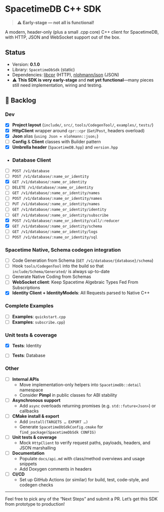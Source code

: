 # SpacetimeDB C++ SDK

> ⚠️ **Early-stage — not all is functional!**

A modern, header-only (plus a small .cpp core) C++ client for SpacetimeDB, with HTTP, JSON and WebSocket 
support out of the box.

## Status

- Version: **0.1.0**  
- Library: `SpacetimeDbSdk` (static)  
- Dependencies: [libcpr](https://github.com/libcpr/cpr) (HTTP), [nlohmann/json](https://github.com/nlohmann/json) (JSON)  
- ⚠️ **This SDK is very early-stage** and **not yet functional**—many pieces still need implementation, wiring and testing.

## 👹 Backlog

### Dev

- [x] **Project layout** (`include/`, `src/`, `tools/CodegenTool/`, `examples/`, `tests/`)
- [x] **HttpClient** wrapper around `cpr::cpr` (`Get`/`Post`, headers overload)
- [x] **Json** alias (`using Json = nlohmann::json;`)
- [ ] **Config** & **Client** classes with Builder pattern
- [X] **Umbrella header** (`SpacetimeDB.hpp`) and `version.hpp`
  
- ### Database Client
- [ ] `POST /v1/database`
- [ ] `POST /v1/database/:name_or_identity`
- [X] `GET /v1/database/:name_or_identity`
- [ ] `DELETE /v1/database/:name_or_identity`
- [ ] `GET /v1/database/:name_or_identity/names`
- [ ] `POST /v1/database/:name_or_identity/names`
- [ ] `PUT /v1/database/:name_or_identity/names`
- [ ] `GET /v1/database/:name_or_identity/identity`
- [ ] `GET /v1/database/:name_or_identity/subscribe`
- [X] `POST /v1/database/:name_or_identity/call/:reducer`
- [X] `GET /v1/database/:name_or_identity/schema`
- [ ] `GET /v1/database/:name_or_identity/logs`
- [ ] `POST /v1/database/:name_or_identity/sql`

### Spacetime Native, Schema codegen integration 
- [ ] Code Generation from Schema (`GET /v1/database/{database}/schema`)
- [ ] Hook `tools/CodegenTool` into the build so that `include/Schema/Generated/` is always up-to-date
- [ ] Generate Native Coding from Schemas
- [ ] **WebSocket client**: Keep Spacetime Algebraic Types Fed From Subscriptions
- [x] **Identity Client + IdentityModels**: All Requests parsed to Native C++

### Complete Examples
- [ ] **Examples**: `quickstart.cpp`
- [ ] **Examples**: `subscribe.cpp`)

### Unit tests & coverage
- [X] **Tests**: Identity
- [ ] **Tests**: Database


### Other
- [ ] **Internal APIs**
    - Move implementation-only helpers into `SpacetimeDb::detail` namespace
    - Consider **Pimpl** in public classes for ABI stability
- [ ] **Asynchronous support**
    - Add `async` overloads returning promises (e.g. `std::future<Json>`) or callbacks
- [ ] **CMake install & export**
    - Add `install(TARGETS … EXPORT …)`
    - Generate `SpacetimeDbSdkConfig.cmake` for `find_package(SpacetimeDbSdk CONFIG)`
- [ ] **Unit tests & coverage**
    - Mock `HttpClient` to verify request paths, payloads, headers, and JSON marshalling
- [ ] **Documentation**
    - Populate `docs/api.md` with class/method overviews and usage snippets
    - Add Doxygen comments in headers
- [ ] **CI/CD**
    - Set up GitHub Actions (or similar) for build, test, code-style, and codegen checks

---

Feel free to pick any of the “Next Steps” and submit a PR. Let’s get this SDK from prototype to production!  
